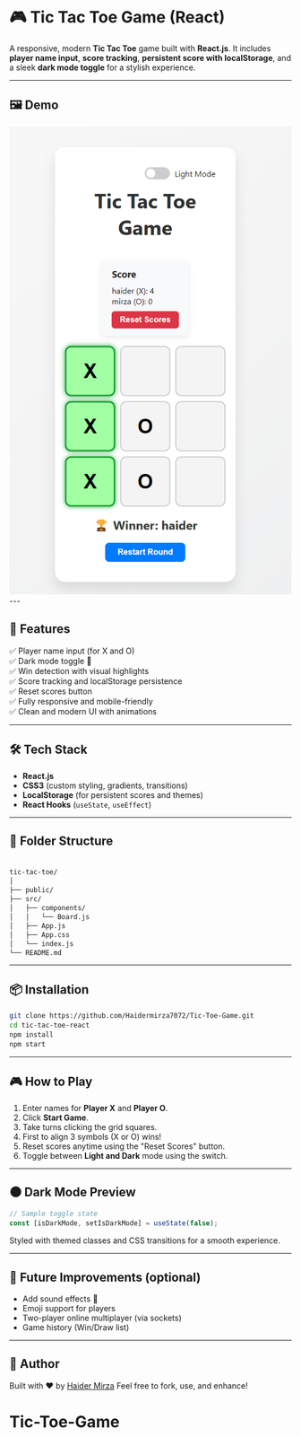 
# 🎮 Tic Tac Toe Game (React)

A responsive, modern **Tic Tac Toe** game built with **React.js**. It includes **player name input**, **score tracking**, **persistent score with localStorage**, and a sleek **dark mode toggle** for a stylish experience.

---

## 🖼️ Demo

<img src="./public/Tic_toe.png">
---

## 🚀 Features

✅ Player name input (for X and O)  
✅ Dark mode toggle 🌙  
✅ Win detection with visual highlights  
✅ Score tracking and localStorage persistence  
✅ Reset scores button  
✅ Fully responsive and mobile-friendly  
✅ Clean and modern UI with animations

---

## 🛠️ Tech Stack

- **React.js**
- **CSS3** (custom styling, gradients, transitions)
- **LocalStorage** (for persistent scores and themes)
- **React Hooks** (`useState`, `useEffect`)

---

## 📂 Folder Structure

```

tic-tac-toe/
│
├── public/
├── src/
│   ├── components/
│   │   └── Board.js
│   ├── App.js
│   ├── App.css
│   └── index.js
└── README.md

````

---

## 📦 Installation

```bash
git clone https://github.com/Haidermirza7072/Tic-Toe-Game.git
cd tic-tac-toe-react
npm install
npm start
````

---

## 🎮 How to Play

1. Enter names for **Player X** and **Player O**.
2. Click **Start Game**.
3. Take turns clicking the grid squares.
4. First to align 3 symbols (X or O) wins!
5. Reset scores anytime using the "Reset Scores" button.
6. Toggle between **Light and Dark** mode using the switch.

---

## 🌑 Dark Mode Preview

```js
// Sample toggle state
const [isDarkMode, setIsDarkMode] = useState(false);
```

Styled with themed classes and CSS transitions for a smooth experience.

---

## 📌 Future Improvements (optional)

* Add sound effects 🎵
* Emoji support for players
* Two-player online multiplayer (via sockets)
* Game history (Win/Draw list)

---

## 🙌 Author

Built with ❤️ by [Haider Mirza](https://github.com/Haidermirza7072)
Feel free to fork, use, and enhance!

# Tic-Toe-Game